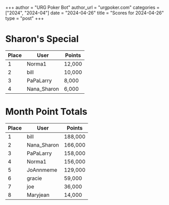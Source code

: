 +++
author = "URG Poker Bot"
author_url = "urgpoker.com"
categories = ["2024", "2024-04"]
date = "2024-04-26"
title = "Scores for 2024-04-26"
type = "post"
+++
# Sharon's Special

| Place | User | Points |
|-------|------|--------|
| 1 | Norma1 | 12,000 |
| 2 | bill | 10,000 |
| 3 | PaPaLarry | 8,000 |
| 4 | Nana_Sharon | 6,000 |

# Month Point Totals

| Place | User | Points |
|-------|------|--------|
| 1 | bill | 188,000 |
| 2 | Nana_Sharon | 166,000 |
| 3 | PaPaLarry | 158,000 |
| 4 | Norma1 | 156,000 |
| 5 | JoAnnmeme | 129,000 |
| 6 | gracie | 59,000 |
| 7 | joe | 36,000 |
| 8 | Maryjean | 14,000 |

